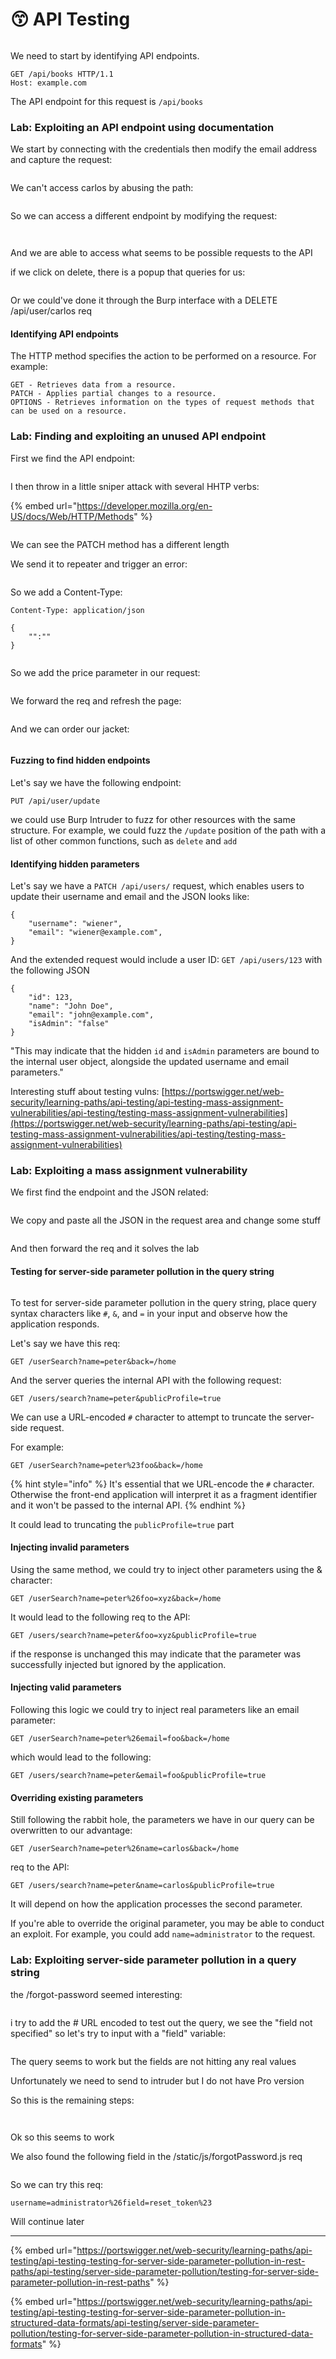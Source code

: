# 😙 API Testing

<figure><img src="../../.gitbook/assets/image (2) (1) (1) (1) (1) (1) (1) (1) (1) (1) (1) (1).png" alt=""><figcaption></figcaption></figure>

We need to start by identifying API endpoints.

```
GET /api/books HTTP/1.1
Host: example.com
```

The API endpoint for this request is `/api/books`

### Lab: Exploiting an API endpoint using documentation

We start by connecting with the credentials then modify the email address and capture the request:

<figure><img src="../../.gitbook/assets/image (3) (1) (1) (1) (1) (1) (1) (1) (1) (1) (1) (1).png" alt=""><figcaption></figcaption></figure>

We can't access carlos by abusing the path:

<figure><img src="../../.gitbook/assets/image (4) (1) (1) (1) (1) (1) (1) (1) (1) (1) (1) (1).png" alt=""><figcaption></figcaption></figure>

So we can access a different endpoint by modifying the request:

<figure><img src="../../.gitbook/assets/image (5) (1) (1) (1) (1) (1) (1) (1) (1) (1) (1) (1).png" alt=""><figcaption></figcaption></figure>

<figure><img src="../../.gitbook/assets/pic.png" alt=""><figcaption></figcaption></figure>

And we are able to access what seems to be possible requests to the API

if we click on delete, there is a popup that queries for us:

<figure><img src="../../.gitbook/assets/deletecarlos.png" alt=""><figcaption></figcaption></figure>

Or we could've done it through the Burp interface with a DELETE /api/user/carlos req

#### Identifying API endpoints

The HTTP method specifies the action to be performed on a resource. For example:

```
GET - Retrieves data from a resource.
PATCH - Applies partial changes to a resource.
OPTIONS - Retrieves information on the types of request methods that can be used on a resource.
```

### Lab: Finding and exploiting an unused API endpoint

First we find the API endpoint:

<figure><img src="../../.gitbook/assets/image (16) (1) (1).png" alt=""><figcaption></figcaption></figure>

I then throw in a little sniper attack with several HHTP verbs:

{% embed url="https://developer.mozilla.org/en-US/docs/Web/HTTP/Methods" %}

<figure><img src="../../.gitbook/assets/image (1) (1) (1) (1) (1) (1) (1) (1) (1) (1) (1).png" alt=""><figcaption></figcaption></figure>

We can see the PATCH method has a different length

We send it to repeater and trigger an error:

<figure><img src="../../.gitbook/assets/image (2) (1) (1) (1) (1) (1) (1) (1).png" alt=""><figcaption></figcaption></figure>

So we add a Content-Type:

```
Content-Type: application/json

{
	"":""
}
```

<figure><img src="../../.gitbook/assets/image (3) (1) (1) (1) (1) (1) (1) (1).png" alt=""><figcaption></figcaption></figure>

So we add the price parameter in our request:

<figure><img src="../../.gitbook/assets/image (4) (1) (1) (1) (1) (1) (1) (1).png" alt=""><figcaption></figcaption></figure>

We forward the req and refresh the page:

<figure><img src="../../.gitbook/assets/image (5) (1) (1) (1) (1) (1) (1) (1).png" alt=""><figcaption></figcaption></figure>

And we can order our jacket:

<figure><img src="../../.gitbook/assets/image (6) (1) (1) (1) (1) (1).png" alt=""><figcaption></figcaption></figure>

#### Fuzzing to find hidden endpoints

Let's say we have the following endpoint:

`PUT /api/user/update`

we could use Burp Intruder to fuzz for other resources with the same structure. For example, we could fuzz the `/update` position of the path with a list of other common functions, such as `delete` and `add`

#### Identifying hidden parameters

Let's say we have a `PATCH /api/users/` request, which enables users to update their username and email and the JSON looks like:

```
{
    "username": "wiener",
    "email": "wiener@example.com",
}
```

And the extended request would include a user ID: `GET /api/users/123` with the following JSON

```
{
    "id": 123,
    "name": "John Doe",
    "email": "john@example.com",
    "isAdmin": "false"
}
```

"This may indicate that the hidden `id` and `isAdmin` parameters are bound to the internal user object, alongside the updated username and email parameters."

Interesting stuff about testing vulns: [https://portswigger.net/web-security/learning-paths/api-testing/api-testing-mass-assignment-vulnerabilities/api-testing/testing-mass-assignment-vulnerabilities](https://portswigger.net/web-security/learning-paths/api-testing/api-testing-mass-assignment-vulnerabilities/api-testing/testing-mass-assignment-vulnerabilities)

### Lab: Exploiting a mass assignment vulnerability

We first find the endpoint and the JSON related:

<figure><img src="../../.gitbook/assets/image (7) (1) (1) (1) (1) (1).png" alt=""><figcaption></figcaption></figure>

We copy and paste all the JSON in the request area and change some stuff

<figure><img src="../../.gitbook/assets/image (8) (1) (1) (1) (1) (1).png" alt=""><figcaption></figcaption></figure>

And then forward the req and it solves the lab

#### Testing for server-side parameter pollution in the query string

<figure><img src="../../.gitbook/assets/image (5) (1) (1) (1) (1) (1).png" alt=""><figcaption></figcaption></figure>

To test for server-side parameter pollution in the query string, place query syntax characters like `#`, `&`, and `=` in your input and observe how the application responds.

Let's say we have this req:

```
GET /userSearch?name=peter&back=/home
```

And the server queries the internal API with the following request:

```
GET /users/search?name=peter&publicProfile=true
```

We can use a URL-encoded `#` character to attempt to truncate the server-side request.

For example:

```
GET /userSearch?name=peter%23foo&back=/home
```

{% hint style="info" %}
It's essential that we URL-encode the `#` character. Otherwise the front-end application will interpret it as a fragment identifier and it won't be passed to the internal API.
{% endhint %}

It could lead to truncating the `publicProfile=true` part

#### Injecting invalid parameters

Using the same method, we could try to inject other parameters using the & character:

```
GET /userSearch?name=peter%26foo=xyz&back=/home
```

It would lead to the following req to the API:

```
GET /users/search?name=peter&foo=xyz&publicProfile=true
```

if the response is unchanged this may indicate that the parameter was successfully injected but ignored by the application.

#### Injecting valid parameters

Following this logic we could try to inject real parameters like an email parameter:

```
GET /userSearch?name=peter%26email=foo&back=/home    
```

which would lead to the following:

```
GET /users/search?name=peter&email=foo&publicProfile=true
```

#### Overriding existing parameters

Still following the rabbit hole, the parameters we have in our query can be overwritten to our advantage:

```
GET /userSearch?name=peter%26name=carlos&back=/home
```

req to the API:

```
GET /users/search?name=peter&name=carlos&publicProfile=true
```

It will depend on how the application processes the second parameter.

If you're able to override the original parameter, you may be able to conduct an exploit. For example, you could add `name=administrator` to the request.

### Lab: Exploiting server-side parameter pollution in a query string

the /forgot-password seemed interesting:

<figure><img src="../../.gitbook/assets/image (1) (1) (1) (1) (1) (1) (1) (1) (1) (1).png" alt=""><figcaption></figcaption></figure>

i try to add the # URL encoded to test out the query, we see the "field not specified" so let's try to input with a "field" variable:

<figure><img src="../../.gitbook/assets/image (2) (1) (1) (1) (1) (1) (1).png" alt=""><figcaption></figcaption></figure>

The query seems to work but the fields are not hitting any real values

Unfortunately we need to send to intruder but I do not have Pro version

So this is the remaining steps:

<figure><img src="../../.gitbook/assets/image (3) (1) (1) (1) (1) (1) (1).png" alt=""><figcaption></figcaption></figure>

<figure><img src="../../.gitbook/assets/image (4) (1) (1) (1) (1) (1) (1).png" alt=""><figcaption></figcaption></figure>

Ok so this seems to work

We also found the following field in the /static/js/forgotPassword.js req

<figure><img src="../../.gitbook/assets/image (5) (1) (1) (1) (1) (1) (1).png" alt=""><figcaption></figcaption></figure>

So we can try this req:

```
username=administrator%26field=reset_token%23
```

Will continue later

***

{% embed url="https://portswigger.net/web-security/learning-paths/api-testing/api-testing-testing-for-server-side-parameter-pollution-in-rest-paths/api-testing/server-side-parameter-pollution/testing-for-server-side-parameter-pollution-in-rest-paths" %}

{% embed url="https://portswigger.net/web-security/learning-paths/api-testing/api-testing-testing-for-server-side-parameter-pollution-in-structured-data-formats/api-testing/server-side-parameter-pollution/testing-for-server-side-parameter-pollution-in-structured-data-formats" %}
